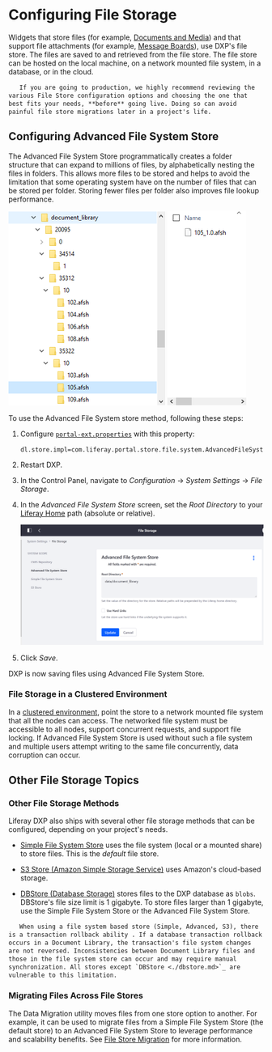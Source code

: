 # Configuring File Storage

Widgets that store files (for example, [Documents and Media](../../../content-authoring-and-management/documents_and_media.html)) and that support file attachments (for example, [Message Boards](../../../collaboration-and-social/collaboration-and-social-overview.md)), use DXP's file store. The files are saved to and retrieved from the file store. The file store can be hosted on the local machine, on a network mounted file system, in a database, or in the cloud.

```important::
   If you are going to production, we highly recommend reviewing the various File Store configuration options and choosing the one that best fits your needs, **before** going live. Doing so can avoid painful file store migrations later in a project's life.
```

## Configuring Advanced File System Store

The Advanced File System Store programmatically creates a folder structure that can expand to millions of files, by alphabetically nesting the files in folders. This allows more files to be stored and helps to avoid the limitation that some operating system have on the number of files that can be stored per folder. Storing fewer files per folder also improves file lookup performance.

![Advanced File System Store folder structure](./configuring-file-storage/images/01.png)

To use the Advanced File System store method, following these steps:

1. Configure [`portal-ext.properties`](../../../installation-and-upgrades/reference/portal-properties.md) with this property:

    ```properties
    dl.store.impl=com.liferay.portal.store.file.system.AdvancedFileSystemStore
    ```

1. Restart DXP.

1. In the Control Panel, navigate to _Configuration_ &rarr; _System Settings_ &rarr; _File Storage_.

1. In the _Advanced File System Store_ screen, set the _Root Directory_ to your [Liferay Home](../../../installation-and-upgrades/reference/liferay-home.md) path (absolute or relative).

    ![Advanced File System Store screen](./configuring-file-storage/images/02.png)

1. Click _Save_.

DXP is now saving files using Advanced File System Store.

### File Storage in a Clustered Environment

In a [clustered environment](../../../installation-and-upgrades/setting-up-liferay-dxp/configuring-clustering-for-high-availability/01-introduction-to-clustering-liferay-dxp.md), point the store to a network mounted file system that all the nodes can access. The networked file system must be accessible to all nodes, support concurrent requests, and support file locking. If Advanced File System Store is used without such a file system and multiple users attempt writing to the same file concurrently, data corruption can occur.

## Other File Storage Topics

### Other File Storage Methods

Liferay DXP also ships with several other file storage methods that can be configured, depending on your project's needs.

* [Simple File System Store](./simple-file-system-store.md) uses the file system (local or a mounted share) to store files. This is the *default* file store.

* [S3 Store (Amazon Simple Storage Service)](./using-amazon-s3-store.md) uses Amazon's cloud-based storage.

* [DBStore (Database Storage)](./dbstore.md) stores files to the DXP database as `blobs`. DBStore's file size limit is 1 gigabyte. To store files larger than 1 gigabyte, use the Simple File System Store or the Advanced File System Store.

```warning::
   When using a file system based store (Simple, Advanced, S3), there is a transaction rollback ability . If a database transaction rollback occurs in a Document Library, the transaction's file system changes are not reversed. Inconsistencies between Document Library files and those in the file system store can occur and may require manual synchronization. All stores except `DBStore <./dbstore.md>`_ are vulnerable to this limitation.
```

### Migrating Files Across File Stores

The Data Migration utility moves files from one store option to another. For example, it can be used to migrate files from a Simple File System Store (the default store) to an Advanced File System Store to leverage performance and scalability benefits. See [File Store Migration](./file-store-migration.md) for more information.
